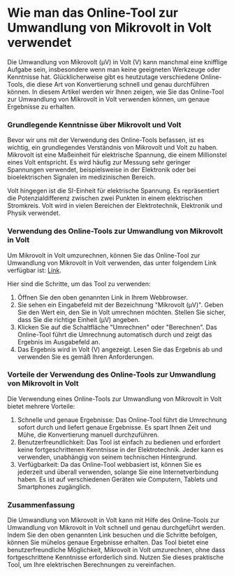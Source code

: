 Wie man das Online-Tool zur Umwandlung von Mikrovolt in Volt verwendet
======================================================================

Die Umwandlung von Mikrovolt (µV) in Volt (V) kann manchmal eine knifflige Aufgabe sein, insbesondere wenn man keine geeigneten Werkzeuge oder Kenntnisse hat. Glücklicherweise gibt es heutzutage verschiedene Online-Tools, die diese Art von Konvertierung schnell und genau durchführen können. In diesem Artikel werden wir Ihnen zeigen, wie Sie das Online-Tool zur Umwandlung von Mikrovolt in Volt verwenden können, um genaue Ergebnisse zu erhalten.

### Grundlegende Kenntnisse über Mikrovolt und Volt

Bevor wir uns mit der Verwendung des Online-Tools befassen, ist es wichtig, ein grundlegendes Verständnis von Mikrovolt und Volt zu haben. Mikrovolt ist eine Maßeinheit für elektrische Spannung, die einem Millionstel eines Volt entspricht. Es wird häufig zur Messung sehr geringer Spannungen verwendet, beispielsweise in der Elektronik oder bei bioelektrischen Signalen im medizinischen Bereich.

Volt hingegen ist die SI-Einheit für elektrische Spannung. Es repräsentiert die Potenzialdifferenz zwischen zwei Punkten in einem elektrischen Stromkreis. Volt wird in vielen Bereichen der Elektrotechnik, Elektronik und Physik verwendet.

### Verwendung des Online-Tools zur Umwandlung von Mikrovolt in Volt

Um Mikrovolt in Volt umzurechnen, können Sie das Online-Tool zur Umwandlung von Mikrovolt in Volt verwenden, das unter folgendem Link verfügbar ist: [Link](https://www.onlinecalculatorsfree.com/de/convert/microvolts-to-volts.html).

Hier sind die Schritte, um das Tool zu verwenden:

1. Öffnen Sie den oben genannten Link in Ihrem Webbrowser.
2. Sie sehen ein Eingabefeld mit der Bezeichnung "Mikrovolt (µV)". Geben Sie den Wert ein, den Sie in Volt umrechnen möchten. Stellen Sie sicher, dass Sie die richtige Einheit (µV) angeben.
3. Klicken Sie auf die Schaltfläche "Umrechnen" oder "Berechnen". Das Online-Tool führt die Umrechnung automatisch durch und zeigt das Ergebnis im Ausgabefeld an.
4. Das Ergebnis wird in Volt (V) angezeigt. Lesen Sie das Ergebnis ab und verwenden Sie es gemäß Ihren Anforderungen.

### Vorteile der Verwendung des Online-Tools zur Umwandlung von Mikrovolt in Volt

Die Verwendung eines Online-Tools zur Umwandlung von Mikrovolt in Volt bietet mehrere Vorteile:

1. Schnelle und genaue Ergebnisse: Das Online-Tool führt die Umrechnung sofort durch und liefert genaue Ergebnisse. Es spart Ihnen Zeit und Mühe, die Konvertierung manuell durchzuführen.
2. Benutzerfreundlichkeit: Das Tool ist einfach zu bedienen und erfordert keine fortgeschrittenen Kenntnisse in der Elektrotechnik. Jeder kann es verwenden, unabhängig von seinem technischen Hintergrund.
3. Verfügbarkeit: Da das Online-Tool webbasiert ist, können Sie es jederzeit und überall verwenden, solange Sie eine Internetverbindung haben. Es ist auf verschiedenen Geräten wie Computern, Tablets und Smartphones zugänglich.

### Zusammenfassung

Die Umwandlung von Mikrovolt in Volt kann mit Hilfe des Online-Tools zur Umwandlung von Mikrovolt in Volt schnell und genau durchgeführt werden. Indem Sie den oben genannten Link besuchen und die Schritte befolgen, können Sie mühelos genaue Ergebnisse erhalten. Das Tool bietet eine benutzerfreundliche Möglichkeit, Mikrovolt in Volt umzurechnen, ohne dass fortgeschrittene Kenntnisse erforderlich sind. Nutzen Sie dieses praktische Tool, um Ihre elektrischen Berechnungen zu vereinfachen.